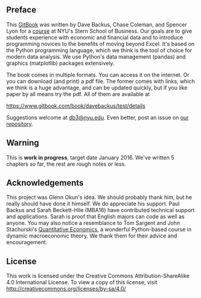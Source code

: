## Preface

This [GitBook](https://www.gitbook.com/book/davebackus/test/details) was written by Dave Backus, Chase Coleman, and Spencer Lyon for a [course](https://github.com/DaveBackus/Data_Bootcamp#data-bootcamp) at NYU's Stern School of Business.  Our goals are to give students experience with economic and financial data and to introduce programming novices to the benefits of moving beyond Excel.  It's based on the Python programming language, which we think is the tool of choice for modern data analysis.  We use Python's data management (pandas) and graphics (matplotlib) packages extensively.  

The book comes in multiple formats.  You can access it on the internet.  Or you can download (and print) a pdf file.  The former comes with links, which we think is a huge advantage, and can be updated quickly, but if you like paper by all means try the pdf.  All of them are available at 

https://www.gitbook.com/book/davebackus/test/details

Suggestions welcome at db3@nyu.edu.  Even better, post an issue on [our repository](https://github.com/DaveBackus/Data_Bootcamp_Book/issues).  

## Warning

This is **work in progress**, target date January 2016.  We've written 5 chapters so far, the rest are rough notes or less.  

## Acknowledgements 

This project was Glenn Okun's idea.  We should probably thank him, but he really should have done it himself. We do appreciate his support. Paul Backus and Sarah Beckett-Hile (MBA16) have contributed technical support and applications.  Sarah is proof that English majors can code as well as anyone. You may also notice a resemblance to Tom Sargent and John Stachurski's [Quantitative Economics](http://quant-econ.net/), a wonderful Python-based course in dynamic macroeconomic theory.  We thank them for their advice and encouragement. 

## License 

This work is licensed under the Creative Commons Attribution-ShareAlike 4.0 International License. To view a copy of this license, visit http://creativecommons.org/licenses/by-sa/4.0/

